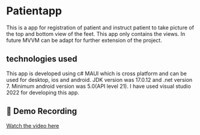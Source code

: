 # Patientapp
This is a app for registration of patient and instruct patient to take picture of the top and bottom view of the feet. This app only contains the views. In future MVVM can be adapt for further extension of the project. 

## technologies used
This app is developed using c# MAUI which is cross platform and can be used for desktop, ios and android. JDK version was 17.0.12 and .net version 7. Minimum android version was 5.0(API level 21). I have used visual studio 2022 for developing this app. 

## 📱 Demo Recording



[Watch the video here](https://drive.google.com/file/d/1o0LEkV4OUpHG_p02os0xBqirRQ5Bw9qH/view?usp=sharing)



 




